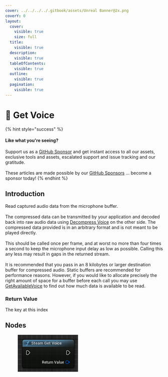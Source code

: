 ```yaml
---
cover: ../../../../.gitbook/assets/Unreal Banner@2x.png
coverY: 0
layout:
  cover:
    visible: true
    size: full
  title:
    visible: true
  description:
    visible: true
  tableOfContents:
    visible: true
  outline:
    visible: true
  pagination:
    visible: true
---
```


# 🔵 Get Voice

{% hint style="success" %}
#### Like what you're seeing?

Support us as a [GitHub Sponsor](../../../../become-a-sponsor/) and get instant access to all our assets, exclusive tools and assets, escalated support and issue tracking and our gratitude.\
\
These articles are made possible by our [GitHub Sponsors](../../../../become-a-sponsor/) ... become a sponsor today!
{% endhint %}

## Introduction

Read captured audio data from the microphone buffer.\
\
The compressed data can be transmitted by your application and decoded back into raw audio data using [Decompress Voice](decompress-voice.md) on the other side. The compressed data provided is in an arbitrary format and is not meant to be played directly.\
\
This should be called once per frame, and at worst no more than four times a second to keep the microphone input delay as low as possible. Calling this any less may result in gaps in the returned stream.\
\
It is recommended that you pass in an 8 kilobytes or larger destination buffer for compressed audio. Static buffers are recommended for performance reasons. However, if you would like to allocate precisely the right amount of space for a buffer before each call you may use [GetAvailableVoice](https://partner.steamgames.com/doc/api/ISteamUser#GetAvailableVoice) to find out how much data is available to be read.

### Return Value

The key at this index

## Nodes

<figure><img src="../../../../.gitbook/assets/image (47).png" alt=""><figcaption></figcaption></figure>
